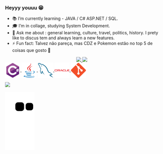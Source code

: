 ### Heyyy youuu 😁

- 📚 I’m currently learning - JAVA / C# ASP.NET / SQL. 
- 🎓 I’m in collage, studying System Development.
- 💬 Ask me about : general learning, culture, travel, politics, history. I prety like to discus tem and always learn a new features.
- ⚡ Fun fact: Talvez não pareça, mas CDZ e Pokemon estão no top 5 de coisas que gosto 🤣
<div align="center">
  <a href="https://github.com/Gvazarini">
  <img height="145em" src="https://github-readme-stats.vercel.app/api?username=Gvazarini&show_icons=true&theme=dark&include_all_commits=true&count_private=true"/>
  <img height="145em" src="https://github-readme-stats.vercel.app/api/top-langs/?username=Gvazarini&layout=compact&langs_count=7&theme=dark"/>
</div>
<img align="center" alt="Gvazarini" height="50" width="50" src="https://raw.githubusercontent.com/devicons/devicon/master/icons/csharp/csharp-original.svg"> 

<img align="center" alt="Gvazarini" height="50" width="50" src="https://raw.githubusercontent.com/devicons/devicon/master/icons/java/java-original.svg">
 
 <img align="center" alt="Gvazarini" height="50" width="50" src="https://raw.githubusercontent.com/devicons/devicon/master/icons/mysql/mysql-original.svg">
 
  <img align="center" alt="Gvazarini" height="50" width="50" src="https://raw.githubusercontent.com/devicons/devicon/master/icons/oracle/oracle-original.svg">
  
  <img align="center" alt="Gvazarini" height="50" width="50" src="https://raw.githubusercontent.com/devicons/devicon/master/icons/git/git-original.svg">
  
 <a href="https://www.linkedin.com/in/gabriel-vazarini-camara-72a312234/" target="_blank"><img src="https://img.shields.io/badge/-LinkedIn-%230077B5?style=for-the-badge&logo=linkedin&logoColor=white" target="_blank"></a> 
  
![Snake animation](https://github.com/Gvazarini/Gvazarini/blob/output/github-contribution-grid-snake.svg)
